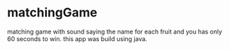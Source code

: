 # matchingGame
matching game with sound saying the name for each fruit and you has only 60 seconds to win.
this app was build using java.
